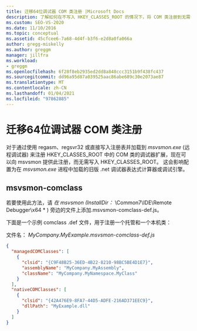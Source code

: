```yaml
---
title: 迁移64位调试器 COM 类注册 |Microsoft Docs
description: 了解如何在不写入 HKEY_CLASSES_ROOT 的情况下，将 COM 类注册到无需调试器扩展的 msvsmon。
ms.custom: SEO-VS-2020
ms.date: 11/10/2016
ms.topic: conceptual
ms.assetid: 45cfcee6-7a68-4d4f-b3f6-e2d8a0fa066a
author: gregg-miskelly
ms.author: greggm
manager: jillfra
ms.workload:
- greggm
ms.openlocfilehash: 6f28f8eb2935ed2dd8a848ccc3151b9f438fc437
ms.sourcegitcommit: dd96a95d87a039525aac86abe689c30e2073ae87
ms.translationtype: MT
ms.contentlocale: zh-CN
ms.lasthandoff: 01/04/2021
ms.locfileid: "97862885"
---
```

# <a name="migrate-64-bit-debugger-com-class-registration"></a>迁移64位调试器 COM 类注册

对于通过使用 regasm、regsvr32 或直接写入注册表并加载到 *msvsmon.exe* (远程调试器) 来注册 HKEY_CLASSES_ROOT 中的 COM 类的调试器扩展，现在可以向 msvsmon 提供此注册，而无需写入 HKEY_CLASSES_ROOT。 这会影响配置为在 *msvsmon.exe* 进程中加载的旧版 .net 调试器表达式计算器或调试引擎。

## <a name="msvsmon-comclass-def"></a>msvsmon-comclass

若要使用此方法，请 **在* msvsmon (InstallDir：* \Common7\IDE\Remote Debugger\x64 * ) 旁边的文件上添加.msvsmon-comclass-def.js。

下面是一个示例 comclass .def 文件，用于注册一个托管和一个本机类：

文件名： *MyCompany.MyExample.msvsmon-comclass-def.js*

```json
{
  "managedCOMClasses": [
    {
      "clsid": "{C9F48B25-36ED-4B22-8210-98BC5BE4D1E7}",
      "assemblyName": "MyCompany.MyAssembly",
      "className": "MyCompany.MyNamespace.MyClass"
    }
  ],
  "nativeCOMClasses": [
    {
      "clsid": "{42A476E9-8FA7-44D5-ADFE-216AD371EEC9}",
      "dllPath": "MyExample.dll"
    }
  ]
}
```
